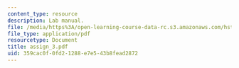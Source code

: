 ```yaml
---
content_type: resource
description: Lab manual.
file: /media/https%3A/open-learning-course-data-rc.s3.amazonaws.com/hst-121-gastroenterology-fall-2005/359cac0f0fd21288e7e543b8fead2872_assign_3.pdf
file_type: application/pdf
resourcetype: Document
title: assign_3.pdf
uid: 359cac0f-0fd2-1288-e7e5-43b8fead2872
---
```

